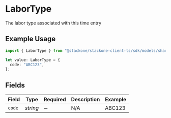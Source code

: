 # LaborType

The labor type associated with this time entry

## Example Usage

```typescript
import { LaborType } from "@stackone/stackone-client-ts/sdk/models/shared";

let value: LaborType = {
  code: "ABC123",
};
```

## Fields

| Field              | Type               | Required           | Description        | Example            |
| ------------------ | ------------------ | ------------------ | ------------------ | ------------------ |
| `code`             | *string*           | :heavy_minus_sign: | N/A                | ABC123             |